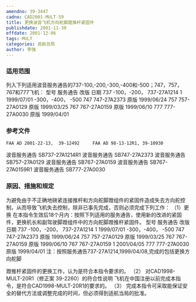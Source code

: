 ```yaml
---
amendno: 39-3447
cadno: CAD2001-MULT-59
title: 更换波音飞机方向舵脚蹬推杆紧固件
publishdate: 2001-11-30
effdate: 2001-12-06
tags: MULT
categories: 民航总局
author: 李强
---
```


### 适用范围 
列入下列适用波音服务通告的737-100,-200,-300,-400和-500；747，757，767和777飞机： 型号 服务通告 改版 日期 737 -100，-200， 737-27A1214 1 1999/07/01 -300，-400， -500
747 747-27A2373 原版 1999/06/24
757 757-27A0129 原版 1999/03/25
767 767-27A0159 原版 1999/06/10
777 777-27A0030 原版 1999/04/01

### 参考文件
    FAA AD 2001-22-13,  39-12492     FAA AD 98-13-12R1, 39-10930    
       
波音服务通告 SB737-27A1214R1 波音服务通告 SB747-27A2373 波音服务通告 SB757-27A0129 波音服务通告 SB767-27A0159 波音服务通告 SB767-27A0159R1 波音服务通告 SB777-27A0030 

### 原因、措施和规定 
为避免由于不正确地磅紧连接推杆和方向舵脚蹬组件的紧固件造成失去方向舵控制，从而导致飞机失去控制，除非已事先完成，否则必须完成下列工作： 
（1）更换 
    在本指令生效后18个月内：按照下列适用的服务通告，使用新的改进的紧固件，更换机长和副驾驶脚蹬组件中的方向舵脚蹬推杆紧固件。 
型号 服务通告 改版 日期 737 -100，-200， 737-27A1214 1 1999/07/01 -300，-400， -500 
747 747-27A2373 原版 1999/06/24 
757 757-27A0129 原版 1999/03/25 
767 767-27A0159 原版 1999/06/10 
767 767-27A0159 1 2001/04/05 
777 777-27A0030 原版 1999/04/01 
注：按照服务通告737-27A1214,1999/04/08,完成的包括更换方向舵脚
       
蹬推杆紧固件的更换工作，认为是符合本指令要求的。 
（2）
对CAD1998-MULT-20R1（修正案 39-2260）的符合性说明 
飞机在中国注册以前完成本指令，是符合CAD1998-MULT-20R1的要求的。 
（3）
完成本指令可采取能保证安全的替代方法或调整完成的时间，但必须得到适航当局的批准。 

